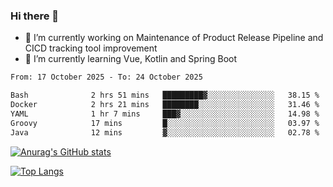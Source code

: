 ### Hi there 👋

- 🔭 I’m currently working on Maintenance of Product Release Pipeline and CICD tracking tool improvement
- 🌱 I’m currently learning Vue, Kotlin and Spring Boot

<!--START_SECTION:waka-->

```txt
From: 17 October 2025 - To: 24 October 2025

Bash              2 hrs 51 mins   █████████▓░░░░░░░░░░░░░░░   38.15 %
Docker            2 hrs 21 mins   ████████░░░░░░░░░░░░░░░░░   31.46 %
YAML              1 hr 7 mins     ███▓░░░░░░░░░░░░░░░░░░░░░   14.98 %
Groovy            17 mins         █░░░░░░░░░░░░░░░░░░░░░░░░   03.97 %
Java              12 mins         ▓░░░░░░░░░░░░░░░░░░░░░░░░   02.78 %
```

<!--END_SECTION:waka-->

[![Anurag's GitHub stats](https://github-readme-stats.vercel.app/api?username=yunhao981&show_icons=true&theme=solarized-dark)](https://github.com/anuraghazra/github-readme-stats)

[![Top Langs](https://github-readme-stats.vercel.app/api/top-langs/?username=yunhao981&theme=solarized-dark&layout=compact)](https://github.com/anuraghazra/github-readme-stats)

<!--
**yunhao981/yunhao981** is a ✨ _special_ ✨ repository because its `README.md` (this file) appears on your GitHub profile.

Here are some ideas to get you started:

- 🔭 I’m currently working on Maintenance of Release Pipeline and CICD tracking tool improvement
- 🌱 I’m currently learning Vue, Kotlin and Spring Boot
- 👯 I’m looking to collaborate on ...
- 🤔 I’m looking for help with ...
- 💬 Ask me about ...
- 📫 How to reach me: ...
- 😄 Pronouns: ...
- ⚡ Fun fact: ...
-->


